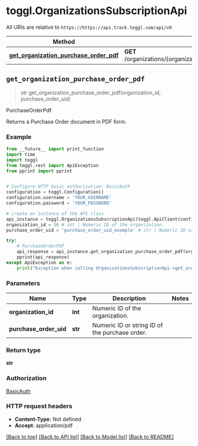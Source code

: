 # toggl.OrganizationsSubscriptionApi

All URIs are relative to `https://https://api.track.toggl.com/api/v9`

Method | HTTP request | Description
------------- | ------------- | -------------
[**get_organization_purchase_order_pdf**](OrganizationsSubscriptionApi.md#get_organization_purchase_order_pdf) | **GET** /organizations/{organization_id}/subscription/purchase_orders/{purchase_order_uid}.pdf | PurchaseOrderPdf


## `get_organization_purchase_order_pdf`
> str get_organization_purchase_order_pdf(organization_id, purchase_order_uid)

PurchaseOrderPdf

Returns a Purchase Order document in PDF form.

### Example

```python
from __future__ import print_function
import time
import toggl
from toggl.rest import ApiException
from pprint import pprint


# Configure HTTP basic authorization: BasicAuth
configuration = toggl.Configuration()
configuration.username = 'YOUR_USERNAME'
configuration.password = 'YOUR_PASSWORD'

# create an instance of the API class
api_instance = toggl.OrganizationsSubscriptionApi(toggl.ApiClient(configuration))
organization_id = 56 # int | Numeric ID of the organization.
purchase_order_uid = 'purchase_order_uid_example' # str | Numeric ID or string ID of the purchase order.

try:
    # PurchaseOrderPdf
    api_response = api_instance.get_organization_purchase_order_pdf(organization_id, purchase_order_uid)
    pprint(api_response)
except ApiException as e:
    print("Exception when calling OrganizationsSubscriptionApi->get_organization_purchase_order_pdf: %s\n" % e)
```

### Parameters


Name | Type | Description  | Notes
------------- | ------------- | ------------- | -------------
 **organization_id** | **int**| Numeric ID of the organization. | 
 **purchase_order_uid** | **str**| Numeric ID or string ID of the purchase order. | 

### Return type

**str**

### Authorization

[BasicAuth](../README.md#BasicAuth)

### HTTP request headers

 - **Content-Type**: Not defined
 - **Accept**: application/pdf

[[Back to top]](#) [[Back to API list]](../README.md#documentation-for-api-endpoints) [[Back to Model list]](../README.md#documentation-for-models) [[Back to README]](../README.md)

